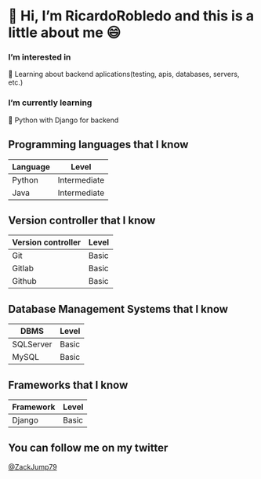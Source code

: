 # 👋 Hi, I’m RicardoRobledo and this is a little about me :smile:

### I’m interested in
:book: Learning about backend aplications(testing, apis, databases, servers, etc.)

### I’m currently learning
:snake: Python with Django for backend

## Programming languages that I know
| Language      |     Level     |
| ------------- | ------------- |
|    Python     | Intermediate  |
|     Java      | Intermediate  |

## Version controller that I know
| Version controller     |     Level     |
| ------------- | ------------- |
|     Git       |     Basic     |
|    Gitlab     |     Basic     |
|    Github     |     Basic     |

## Database Management Systems that I know
| DBMS     |     Level     |
| ------------- | ------------- |
|   SQLServer   |     Basic     |
|    MySQL      |     Basic     |

## Frameworks that I know
| Framework      |     Level     |
| ------------- | ------------- |
|   Django      |     Basic     |

## You can follow me on my twitter
[@ZackJump79](https://twitter.com/Zackjump79)

<!---
RicardoRobledo/RicardoRobledo is a ✨ special ✨ repository because its `README.md` (this file) appears on your GitHub profile.
You can click the Preview link to take a look at your changes.
--->
